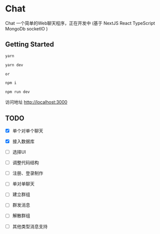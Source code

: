 # Chat
Chat 一个简单的Web聊天程序，正在开发中 (基于 NextJS React TypeScript MongoDb socketIO )

## Getting Started

```bash
yarn

yarn dev

or

npm i

npm run dev

```
访问地址 [http://localhost:3000](http://localhost:3000)



## TODO
- [x] 单个对单个聊天
- [x] 接入数据库
- [ ] 选择UI
- [ ] 调整代码结构
- [ ] 注册、登录制作
- [ ] 单对单聊天
- [ ] 建立群组
- [ ] 群发消息
- [ ] 解散群组
- [ ] 其他类型消息支持


